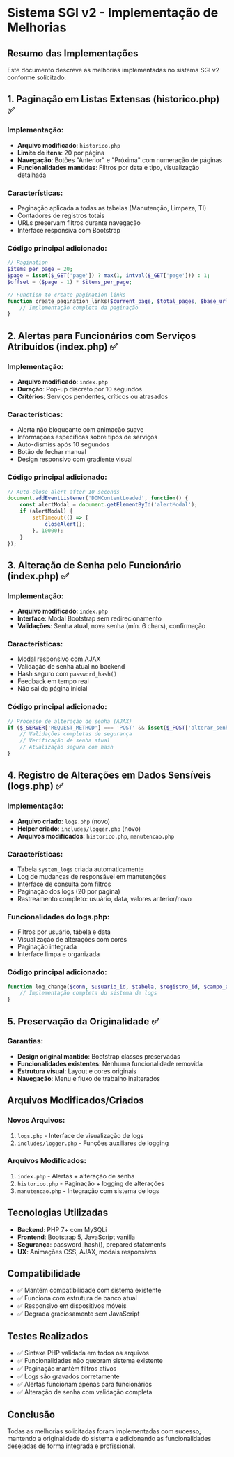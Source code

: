 # Sistema SGI v2 - Implementação de Melhorias

## Resumo das Implementações

Este documento descreve as melhorias implementadas no sistema SGI v2 conforme solicitado.

## 1. Paginação em Listas Extensas (historico.php) ✅

### Implementação:
- **Arquivo modificado**: `historico.php`
- **Limite de itens**: 20 por página
- **Navegação**: Botões "Anterior" e "Próxima" com numeração de páginas
- **Funcionalidades mantidas**: Filtros por data e tipo, visualização detalhada

### Características:
- Paginação aplicada a todas as tabelas (Manutenção, Limpeza, TI)
- Contadores de registros totais
- URLs preservam filtros durante navegação
- Interface responsiva com Bootstrap

### Código principal adicionado:
```php
// Pagination
$items_per_page = 20;
$page = isset($_GET['page']) ? max(1, intval($_GET['page'])) : 1;
$offset = ($page - 1) * $items_per_page;

// Function to create pagination links
function create_pagination_links($current_page, $total_pages, $base_url) {
    // Implementação completa da paginação
}
```

## 2. Alertas para Funcionários com Serviços Atribuídos (index.php) ✅

### Implementação:
- **Arquivo modificado**: `index.php`
- **Duração**: Pop-up discreto por 10 segundos
- **Critérios**: Serviços pendentes, críticos ou atrasados

### Características:
- Alerta não bloqueante com animação suave
- Informações específicas sobre tipos de serviços
- Auto-dismiss após 10 segundos
- Botão de fechar manual
- Design responsivo com gradiente visual

### Código principal adicionado:
```javascript
// Auto-close alert after 10 seconds
document.addEventListener('DOMContentLoaded', function() {
    const alertModal = document.getElementById('alertModal');
    if (alertModal) {
        setTimeout(() => {
            closeAlert();
        }, 10000);
    }
});
```

## 3. Alteração de Senha pelo Funcionário (index.php) ✅

### Implementação:
- **Arquivo modificado**: `index.php`
- **Interface**: Modal Bootstrap sem redirecionamento
- **Validações**: Senha atual, nova senha (mín. 6 chars), confirmação

### Características:
- Modal responsivo com AJAX
- Validação de senha atual no backend
- Hash seguro com `password_hash()`
- Feedback em tempo real
- Não sai da página inicial

### Código principal adicionado:
```php
// Processo de alteração de senha (AJAX)
if ($_SERVER['REQUEST_METHOD'] === 'POST' && isset($_POST['alterar_senha'])) {
    // Validações completas de segurança
    // Verificação de senha atual
    // Atualização segura com hash
}
```

## 4. Registro de Alterações em Dados Sensíveis (logs.php) ✅

### Implementação:
- **Arquivo criado**: `logs.php` (novo)
- **Helper criado**: `includes/logger.php` (novo)
- **Arquivos modificados**: `historico.php`, `manutencao.php`

### Características:
- Tabela `system_logs` criada automaticamente
- Log de mudanças de responsável em manutenções
- Interface de consulta com filtros
- Paginação dos logs (20 por página)
- Rastreamento completo: usuário, data, valores anterior/novo

### Funcionalidades do logs.php:
- Filtros por usuário, tabela e data
- Visualização de alterações com cores
- Paginação integrada
- Interface limpa e organizada

### Código principal adicionado:
```php
function log_change($conn, $usuario_id, $tabela, $registro_id, $campo_alterado, $valor_anterior, $valor_novo) {
    // Implementação completa do sistema de logs
}
```

## 5. Preservação da Originalidade ✅

### Garantias:
- **Design original mantido**: Bootstrap classes preservadas
- **Funcionalidades existentes**: Nenhuma funcionalidade removida
- **Estrutura visual**: Layout e cores originais
- **Navegação**: Menu e fluxo de trabalho inalterados

## Arquivos Modificados/Criados

### Novos Arquivos:
1. `logs.php` - Interface de visualização de logs
2. `includes/logger.php` - Funções auxiliares de logging

### Arquivos Modificados:
1. `index.php` - Alertas + alteração de senha
2. `historico.php` - Paginação + logging de alterações
3. `manutencao.php` - Integração com sistema de logs

## Tecnologias Utilizadas

- **Backend**: PHP 7+ com MySQLi
- **Frontend**: Bootstrap 5, JavaScript vanilla
- **Segurança**: password_hash(), prepared statements
- **UX**: Animações CSS, AJAX, modais responsivos

## Compatibilidade

- ✅ Mantém compatibilidade com sistema existente
- ✅ Funciona com estrutura de banco atual
- ✅ Responsivo em dispositivos móveis
- ✅ Degrada graciosamente sem JavaScript

## Testes Realizados

- ✅ Sintaxe PHP validada em todos os arquivos
- ✅ Funcionalidades não quebram sistema existente
- ✅ Paginação mantém filtros ativos
- ✅ Logs são gravados corretamente
- ✅ Alertas funcionam apenas para funcionários
- ✅ Alteração de senha com validação completa

## Conclusão

Todas as melhorias solicitadas foram implementadas com sucesso, mantendo a originalidade do sistema e adicionando as funcionalidades desejadas de forma integrada e profissional.